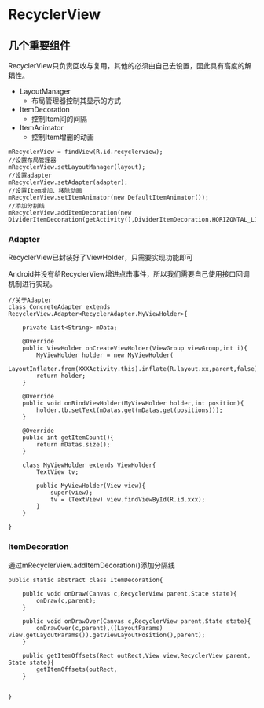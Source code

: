 # RecyclerView #

## 几个重要组件 ##
RecyclerView只负责回收与复用，其他的必须由自己去设置，因此具有高度的解耦性。

- LayoutManager
	- 布局管理器控制其显示的方式
- ItemDecoration
	- 控制Item间的间隔
- ItemAnimator
	- 控制Item增删的动画
>

    mRecyclerView = findView(R.id.recyclerview);
	//设置布局管理器
	mRecyclerView.setLayoutManager(layout);
	//设置adapter
	mRecyclerView.setAdapter(adapter);
	//设置Item增加、移除动画
	mRecyclerView.setItemAnimator(new DefaultItemAnimator());
	//添加分割线
	mRecyclerView.addItemDecoration(new DividerItemDecoration(getActivity(),DividerItemDecoration.HORIZONTAL_LIST);

>
### Adapter ###

RecyclerView已封装好了ViewHolder，只需要实现功能即可

Android并没有给RecyclerView增进点击事件，所以我们需要自己使用接口回调机制进行实现。

    //关于Adapter
	class ConcreteAdapter extends RecyclerView.Adapter<RecyclerAdapter.MyViewHolder>{

		private List<String> mData;

		@Override
		public ViewHolder onCreateViewHolder(ViewGroup viewGroup,int i){
			MyViewHolder holder = new MyViewHolder(
			LayoutInflater.from(XXXActivity.this).inflate(R.layout.xx,parent,false));
			return holder;
		}

		@Override
		public void onBindViewHolder(MyViewHolder holder,int position){
			holder.tb.setText(mDatas.get(mDatas.get(positions)));
		}

		@Override
		public int getItemCount(){
			return mDatas.size();
		}

		class MyViewHolder extends ViewHolder{
			TextView tv;

			public MyViewHolder(View view){
				super(view);
				tv = (TextView) view.findViewById(R.id.xxx);
			}
		}

	}

### ItemDecoration ###

通过mRecyclerView.addItemDecoration()添加分隔线
	
    public static abstract class ItemDecoration{

		public void onDraw(Canvas c,RecyclerView parent,State state){
			onDraw(c,parent);
		}

		public void onDrawOver(Canvas c,RecyclerView parent,State state){
			onDrawOver(c,parent),((LayoutParams) view.getLayoutParams()).getViewLayoutPosition(),parent);
		}

		public getItemOffsets(Rect outRect,View view,RecyclerView parent, State state){
			getItemOffsets(outRect,
		}


	}
